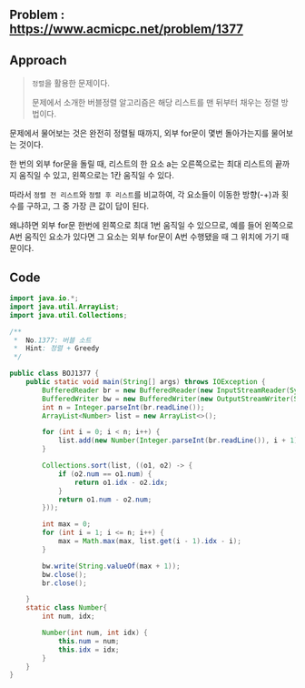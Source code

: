 ## Problem : https://www.acmicpc.net/problem/1377



## Approach

> `정렬`을 활용한 문제이다.
>
> 문제에서 소개한 버블정렬 알고리즘은 해당 리스트를 맨 뒤부터 채우는 정렬 방법이다. 

문제에서 물어보는 것은 완전히 정렬될 때까지, 외부 for문이 몇번 돌아가는지를 물어보는 것이다.



한 번의 외부 for문을 돌릴 때, 리스트의 한 요소 a는 오른쪽으로는 최대 리스트의 끝까지 움직일 수 있고, 왼쪽으로는 1칸 움직일 수 있다.

따라서 `정렬 전 리스트`와 `정렬 후 리스트`를 비교하여, 각 요소들이 이동한 방향(-+)과 횟수를 구하고, 그 중 가장 큰 값이 답이 된다.

왜냐하면 외부 for문 한번에 왼쪽으로 최대 1번 움직일 수 있으므로, 예를 들어 왼쪽으로 A번 움직인 요소가 있다면 그 요소는 외부 for문이 A번 수행됐을 때 그 위치에 가기 때문이다.

## Code

```java
import java.io.*;
import java.util.ArrayList;
import java.util.Collections;

/**
 *  No.1377: 버블 소트
 *  Hint: 정렬 + Greedy
 */

public class BOJ1377 {
    public static void main(String[] args) throws IOException {
        BufferedReader br = new BufferedReader(new InputStreamReader(System.in));
        BufferedWriter bw = new BufferedWriter(new OutputStreamWriter(System.out));
        int n = Integer.parseInt(br.readLine());
        ArrayList<Number> list = new ArrayList<>();

        for (int i = 0; i < n; i++) {
            list.add(new Number(Integer.parseInt(br.readLine()), i + 1));
        }

        Collections.sort(list, ((o1, o2) -> {
            if (o2.num == o1.num) {
                return o1.idx - o2.idx;
            }
            return o1.num - o2.num;
        }));

        int max = 0;
        for (int i = 1; i <= n; i++) {
            max = Math.max(max, list.get(i - 1).idx - i);
        }

        bw.write(String.valueOf(max + 1));
        bw.close();
        br.close();

    }
    static class Number{
        int num, idx;

        Number(int num, int idx) {
            this.num = num;
            this.idx = idx;
        }
    }
}
```

